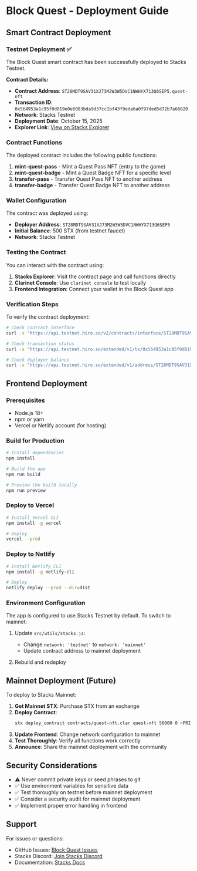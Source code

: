 # Block Quest - Deployment Guide

## Smart Contract Deployment

### Testnet Deployment ✅

The Block Quest smart contract has been successfully deployed to Stacks Testnet.

**Contract Details:**
- **Contract Address**: `ST28MDT9SAV31XJ73M2W3W5DVC1NWHYX713Q6SEP5.quest-nft`
- **Transaction ID**: `0x564953a1c95f0d819e0e6083bda9d37cc1bf43f9eda6a0f97ded5d72b7a66820`
- **Network**: Stacks Testnet
- **Deployment Date**: October 15, 2025
- **Explorer Link**: [View on Stacks Explorer](https://explorer.hiro.so/txid/0x564953a1c95f0d819e0e6083bda9d37cc1bf43f9eda6a0f97ded5d72b7a66820?chain=testnet)

### Contract Functions

The deployed contract includes the following public functions:

1. **mint-quest-pass** - Mint a Quest Pass NFT (entry to the game)
2. **mint-quest-badge** - Mint a Quest Badge NFT for a specific level
3. **transfer-pass** - Transfer Quest Pass NFT to another address
4. **transfer-badge** - Transfer Quest Badge NFT to another address

### Wallet Configuration

The contract was deployed using:
- **Deployer Address**: `ST28MDT9SAV31XJ73M2W3W5DVC1NWHYX713Q6SEP5`
- **Initial Balance**: 500 STX (from testnet faucet)
- **Network**: Stacks Testnet

### Testing the Contract

You can interact with the contract using:

1. **Stacks Explorer**: Visit the contract page and call functions directly
2. **Clarinet Console**: Use `clarinet console` to test locally
3. **Frontend Integration**: Connect your wallet in the Block Quest app

### Verification Steps

To verify the contract deployment:

```bash
# Check contract interface
curl -s "https://api.testnet.hiro.so/v2/contracts/interface/ST28MDT9SAV31XJ73M2W3W5DVC1NWHYX713Q6SEP5/quest-nft"

# Check transaction status
curl -s "https://api.testnet.hiro.so/extended/v1/tx/0x564953a1c95f0d819e0e6083bda9d37cc1bf43f9eda6a0f97ded5d72b7a66820"

# Check deployer balance
curl -s "https://api.testnet.hiro.so/extended/v1/address/ST28MDT9SAV31XJ73M2W3W5DVC1NWHYX713Q6SEP5/balances"
```

## Frontend Deployment

### Prerequisites

- Node.js 18+
- npm or yarn
- Vercel or Netlify account (for hosting)

### Build for Production

```bash
# Install dependencies
npm install

# Build the app
npm run build

# Preview the build locally
npm run preview
```

### Deploy to Vercel

```bash
# Install Vercel CLI
npm install -g vercel

# Deploy
vercel --prod
```

### Deploy to Netlify

```bash
# Install Netlify CLI
npm install -g netlify-cli

# Deploy
netlify deploy --prod --dir=dist
```

### Environment Configuration

The app is configured to use Stacks Testnet by default. To switch to mainnet:

1. Update `src/utils/stacks.js`:
   - Change `network: 'testnet'` to `network: 'mainnet'`
   - Update contract address to mainnet deployment

2. Rebuild and redeploy

## Mainnet Deployment (Future)

To deploy to Stacks Mainnet:

1. **Get Mainnet STX**: Purchase STX from an exchange
2. **Deploy Contract**:
   ```bash
   stx deploy_contract contracts/quest-nft.clar quest-nft 50000 0 <PRIVATE_KEY>
   ```
3. **Update Frontend**: Change network configuration to mainnet
4. **Test Thoroughly**: Verify all functions work correctly
5. **Announce**: Share the mainnet deployment with the community

## Security Considerations

- ⚠️ Never commit private keys or seed phrases to git
- ✅ Use environment variables for sensitive data
- ✅ Test thoroughly on testnet before mainnet deployment
- ✅ Consider a security audit for mainnet deployment
- ✅ Implement proper error handling in frontend

## Support

For issues or questions:
- GitHub Issues: [Block Quest Issues](https://github.com/faithful1ofall/Block-Quest/issues)
- Stacks Discord: [Join Stacks Discord](https://discord.gg/stacks)
- Documentation: [Stacks Docs](https://docs.stacks.co/)
